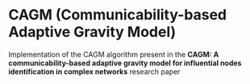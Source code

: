 # CAGM (Communicability-based Adaptive Gravity Model)

Implementation of the CAGM algorithm present in the **CAGM: A communicability-based adaptive gravity model for influential nodes identification in complex networks** research paper
